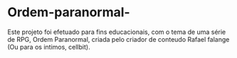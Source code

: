# Ordem-paranormal-
Este projeto foi efetuado para fins educacionais, com o tema de uma série de RPG, Ordem Paranormal, criada pelo criador de conteudo Rafael falange (Ou para os intimos, cellbit).
